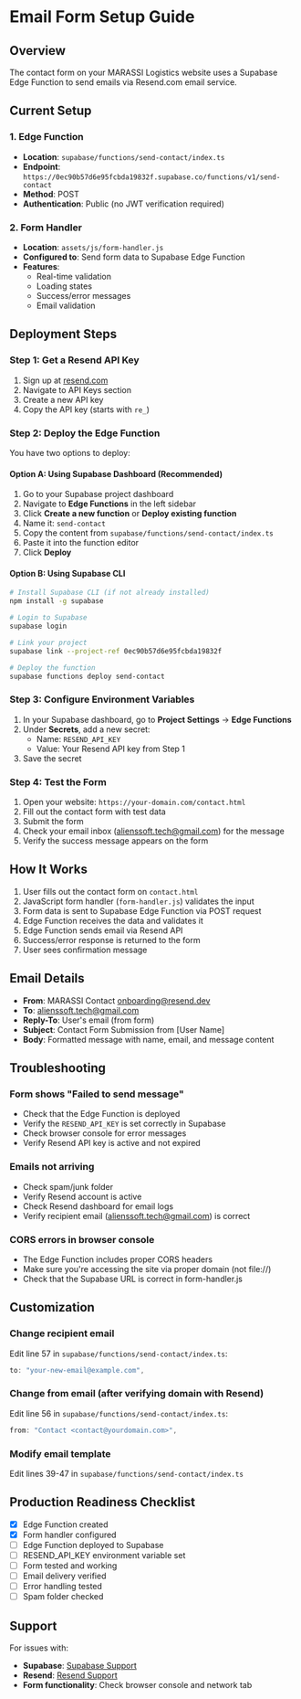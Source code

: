 # Email Form Setup Guide

## Overview
The contact form on your MARASSI Logistics website uses a Supabase Edge Function to send emails via Resend.com email service.

## Current Setup

### 1. Edge Function
- **Location**: `supabase/functions/send-contact/index.ts`
- **Endpoint**: `https://0ec90b57d6e95fcbda19832f.supabase.co/functions/v1/send-contact`
- **Method**: POST
- **Authentication**: Public (no JWT verification required)

### 2. Form Handler
- **Location**: `assets/js/form-handler.js`
- **Configured to**: Send form data to Supabase Edge Function
- **Features**:
  - Real-time validation
  - Loading states
  - Success/error messages
  - Email validation

## Deployment Steps

### Step 1: Get a Resend API Key

1. Sign up at [resend.com](https://resend.com)
2. Navigate to API Keys section
3. Create a new API key
4. Copy the API key (starts with `re_`)

### Step 2: Deploy the Edge Function

You have two options to deploy:

#### Option A: Using Supabase Dashboard (Recommended)

1. Go to your Supabase project dashboard
2. Navigate to **Edge Functions** in the left sidebar
3. Click **Create a new function** or **Deploy existing function**
4. Name it: `send-contact`
5. Copy the content from `supabase/functions/send-contact/index.ts`
6. Paste it into the function editor
7. Click **Deploy**

#### Option B: Using Supabase CLI

```bash
# Install Supabase CLI (if not already installed)
npm install -g supabase

# Login to Supabase
supabase login

# Link your project
supabase link --project-ref 0ec90b57d6e95fcbda19832f

# Deploy the function
supabase functions deploy send-contact
```

### Step 3: Configure Environment Variables

1. In your Supabase dashboard, go to **Project Settings** → **Edge Functions**
2. Under **Secrets**, add a new secret:
   - Name: `RESEND_API_KEY`
   - Value: Your Resend API key from Step 1
3. Save the secret

### Step 4: Test the Form

1. Open your website: `https://your-domain.com/contact.html`
2. Fill out the contact form with test data
3. Submit the form
4. Check your email inbox (alienssoft.tech@gmail.com) for the message
5. Verify the success message appears on the form

## How It Works

1. User fills out the contact form on `contact.html`
2. JavaScript form handler (`form-handler.js`) validates the input
3. Form data is sent to Supabase Edge Function via POST request
4. Edge Function receives the data and validates it
5. Edge Function sends email via Resend API
6. Success/error response is returned to the form
7. User sees confirmation message

## Email Details

- **From**: MARASSI Contact <onboarding@resend.dev>
- **To**: alienssoft.tech@gmail.com
- **Reply-To**: User's email (from form)
- **Subject**: Contact Form Submission from [User Name]
- **Body**: Formatted message with name, email, and message content

## Troubleshooting

### Form shows "Failed to send message"
- Check that the Edge Function is deployed
- Verify the `RESEND_API_KEY` is set correctly in Supabase
- Check browser console for error messages
- Verify Resend API key is active and not expired

### Emails not arriving
- Check spam/junk folder
- Verify Resend account is active
- Check Resend dashboard for email logs
- Verify recipient email (alienssoft.tech@gmail.com) is correct

### CORS errors in browser console
- The Edge Function includes proper CORS headers
- Make sure you're accessing the site via proper domain (not file://)
- Check that the Supabase URL is correct in form-handler.js

## Customization

### Change recipient email
Edit line 57 in `supabase/functions/send-contact/index.ts`:
```typescript
to: "your-new-email@example.com",
```

### Change from email (after verifying domain with Resend)
Edit line 56 in `supabase/functions/send-contact/index.ts`:
```typescript
from: "Contact <contact@yourdomain.com>",
```

### Modify email template
Edit lines 39-47 in `supabase/functions/send-contact/index.ts`

## Production Readiness Checklist

- [x] Edge Function created
- [x] Form handler configured
- [ ] Edge Function deployed to Supabase
- [ ] RESEND_API_KEY environment variable set
- [ ] Form tested and working
- [ ] Email delivery verified
- [ ] Error handling tested
- [ ] Spam folder checked

## Support

For issues with:
- **Supabase**: [Supabase Support](https://supabase.com/support)
- **Resend**: [Resend Support](https://resend.com/support)
- **Form functionality**: Check browser console and network tab
